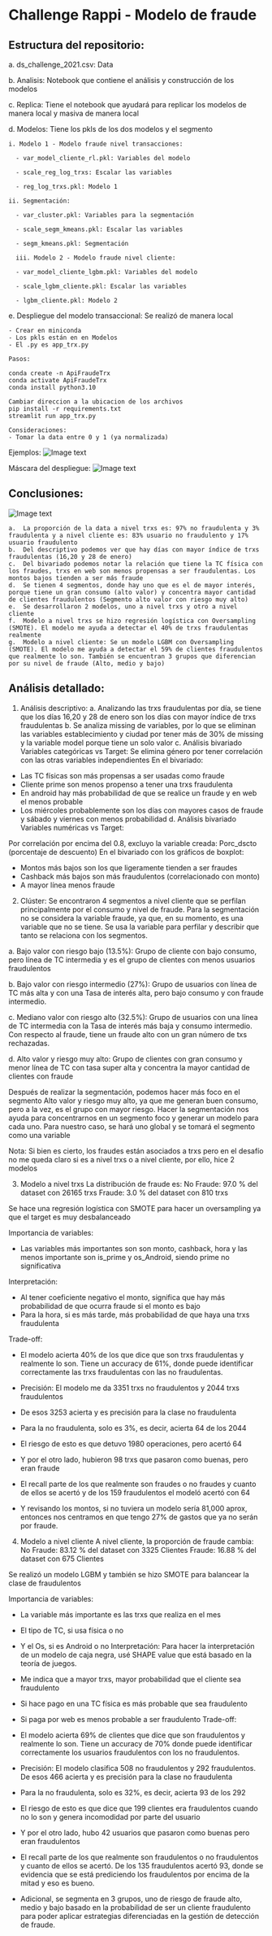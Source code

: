 # Challenge Rappi - Modelo de fraude

## Estructura del repositorio:

a. ds_challenge_2021.csv: Data 

b. Analisis: Notebook que contiene el análisis y construcción de los modelos

c. Replica: Tiene el notebook que ayudará para replicar los modelos de manera local y masiva de manera local

d. Modelos: Tiene los pkls de los dos modelos y el segmento

    i. Modelo 1 - Modelo fraude nivel transacciones:

      - var_model_cliente_rl.pkl: Variables del modelo

      - scale_reg_log_trxs: Escalar las variables

      - reg_log_trxs.pkl: Modelo 1

    ii. Segmentación:  
    
      - var_cluster.pkl: Variables para la segmentación

      - scale_segm_kmeans.pkl: Escalar las variables

      - segm_kmeans.pkl: Segmentación
      
      iii. Modelo 2 - Modelo fraude nivel cliente:

      - var_model_cliente_lgbm.pkl: Variables del modelo

      - scale_lgbm_cliente.pkl: Escalar las variables

      - lgbm_cliente.pkl: Modelo 2    
      
  e. Despliegue del modelo transaccional: Se realizó de manera local
  
  	- Crear en miniconda
	- Los pkls están en en Modelos
	- El .py es app_trx.py
	
	Pasos: 
  
  	conda create -n ApiFraudeTrx
	conda activate ApiFraudeTrx
	conda install python3.10
	
	Cambiar direccion a la ubicacion de los archivos
	pip install -r requirements.txt
	streamlit run app_trx.py 
	
	Consideraciones:
	- Tomar la data entre 0 y 1 (ya normalizada)
	
Ejemplos:
![Image text](https://github.com/EdwinChirre/ds_challeng_rappi/blob/main/EjemploDespliegue/Ejemplos.png)
	
Máscara del despliegue:
![Image text](https://github.com/EdwinChirre/ds_challeng_rappi/blob/main/EjemploDespliegue/ModeloDespliegue.PNG)
  
  
 ## Conclusiones:
 
![Image text](https://github.com/EdwinChirre/ds_challeng_rappi/blob/55f677520cfd825daa16c388e838409e7a632cde/Conclusion_Modelo.png)
 
    a.	La proporción de la data a nivel trxs es: 97% no fraudulenta y 3% fraudulenta y a nivel cliente es: 83% usuario no fraudulento y 17% usuario fraudulento
    b.	Del descriptivo podemos ver que hay días con mayor índice de trxs fraudulentas (16,20 y 28 de enero)
    c.	Del bivariado podemos notar la relación que tiene la TC física con los fraudes, trxs en web son menos propensas a ser fraudulentas. Los montos bajos tienden a ser más fraude
    d.	Se tienen 4 segmentos, donde hay uno que es el de mayor interés, porque tiene un gran consumo (alto valor) y concentra mayor cantidad de clientes fraudulentos (Segmento alto valor con riesgo muy alto)
    e.	Se desarrollaron 2 modelos, uno a nivel trxs y otro a nivel cliente
    f.	Modelo a nivel trxs se hizo regresión logística con Oversampling (SMOTE). El modelo me ayuda a detectar el 40% de trxs fraudulentas realmente
    g.	Modelo a nivel cliente: Se un modelo LGBM con Oversampling (SMOTE). El modelo me ayuda a detectar el 59% de clientes fraudulentos que realmente lo son. También se encuentran 3 grupos que diferencian por su nivel de fraude (Alto, medio y bajo)

 
 ## Análisis detallado:
 
 1.	Análisis descriptivo:
a.	Analizando las trxs fraudulentas por día, se tiene que los días 16,20 y 28 de enero son los días con mayor índice de trxs fraudulentas
b.	Se analiza missing de variables, por lo que se eliminan las variables establecimiento y ciudad por tener más de 30% de missing y la variable model porque tiene un solo valor
c.	Análisis bivariado Variables categóricas vs Target:
Se elimina género por tener correlación con las otras variables independientes
En el bivariado:

-	Las TC físicas son más propensas a ser usadas como fraude
-	Cliente prime son menos propenso a tener una trxs fraudulenta
-	En android hay más probabilidad de que se realice un fraude y en web el menos probable
-	Los miércoles probablemente son los días con mayores casos de fraude y sábado y viernes con menos probabilidad
d.	Análisis bivariado Variables numéricas vs Target:

Por correlación por encima del 0.8, excluyo la variable creada: Porc_dscto (porcentaje de descuento)
En el bivariado con los gráficos de boxplot:

-	Montos más bajos son los que ligeramente tienden a ser fraudes
-	Cashback más bajos son más fraudulentos (correlacionado con monto)
-	A mayor línea menos fraude



2.	Clúster: 
Se encontraron 4 segmentos a nivel cliente que se perfilan principalmente por el consumo y nivel de fraude. Para la segmentación no se considera la variable fraude, ya que, en su momento, es una variable que no se tiene. Se usa la variable para perfilar y describir que tanto se relaciona con los segmentos.

a.	Bajo valor con riesgo bajo (13.5%): Grupo de cliente con bajo consumo, pero línea de TC intermedia y es el grupo de clientes con menos usuarios fraudulentos

b.	Bajo valor con riesgo intermedio (27%): Grupo de usuarios con línea de TC más alta y con una Tasa de interés alta, pero bajo consumo y con fraude intermedio.

c.	Mediano valor con riesgo alto (32.5%): Grupo de usuarios con una línea de TC intermedia con la Tasa de interés más baja y consumo intermedio. Con respecto al fraude, tiene un fraude alto con un gran número de txs rechazadas.

d.	Alto valor y riesgo muy alto: Grupo de clientes con gran consumo y menor línea de TC con tasa super alta y concentra la mayor cantidad de clientes con fraude

Después de realizar la segmentación, podemos hacer más foco en el segmento Alto valor y riesgo muy alto, ya que me generan buen consumo, pero a la vez, es el grupo con mayor riesgo.
Hacer la segmentación nos ayuda para concentrarnos en un segmento foco y generar un modelo para cada uno. Para nuestro caso, se hará uno global y se tomará el segmento como una variable

Nota: Si bien es cierto, los fraudes están asociados a trxs pero en el desafío no me queda claro si es a nivel trxs o a nivel cliente, por ello, hice 2 modelos

3.	Modelo a nivel trxs
La distribución de fraude es: 
No Fraude: 97.0 % del dataset con 26165 trxs 
Fraude: 3.0 % del dataset con 810 trxs


Se hace una regresión logística con SMOTE para hacer un oversampling ya que el target es muy desbalanceado


Importancia de variables:
-	Las variables más importantes son son monto, cashback, hora y las menos importante son is_prime y os_Android, siendo prime no significativa 

Interpretación:
-	Al tener coeficiente negativo el monto, significa que hay más probabilidad de que ocurra fraude si el monto es bajo
-	Para la hora, si es más tarde, más probabilidad de que haya una trxs fraudulenta

Trade-off:
-	El modelo acierta 40% de los que dice que son trxs fraudulentas y realmente lo son. Tiene un accuracy de 61%, donde puede identificar correctamente las trxs fraudulentas con las no fraudulentas.

-	Precisión: El modelo me da 3351 trxs no fraudulentos y 2044 trxs fraudulentos
-	De esos 3253 acierta y es precisión para la clase no fraudulenta
-	Para la no fraudulenta, solo es 3%, es decir, acierta 64 de los 2044
-	El riesgo de esto es que detuvo 1980 operaciones, pero acertó 64
-	Y por el otro lado, hubieron 98 trxs que pasaron como buenas, pero eran fraude
-	El recall parte de los que realmente son fraudes o no fraudes y cuanto de ellos se acertó y de los 159 fraudulentos el modeló acertó con 64
-	Y revisando los montos, si no tuviera un modelo sería 81,000 aprox, entonces nos centramos en que tengo 27% de gastos que ya no serán por fraude.

4.	Modelo a nivel cliente
A nivel cliente, la proporción de fraude cambia:
No Fraude: 83.12 % del dataset con 3325 Clientes
Fraude: 16.88 % del dataset con 675 Clientes
	
Se realizó un modelo LGBM y también se hizo SMOTE para balancear la clase de fraudulentos

Importancia de variables:
-	La variable más importante es las trxs que realiza en el mes
-	El tipo de TC, si usa física o no
-	Y el Os, si es Android o no
Interpretación:
Para hacer la interpretación de un modelo de caja negra, usé SHAPE value que está basado en la teoría de juegos.
-	Me indica que a mayor trxs, mayor probabilidad que el cliente sea fraudulento
-	Si hace pago en una TC física es más probable que sea fraudulento
-	Si paga por web es menos probable a ser fraudulento
Trade-off:
-	El modelo acierta 69% de clientes que dice que son fraudulentos y realmente lo son. Tiene un accuracy de 70% donde puede identificar correctamente los usuarios fraudulentos con los no fraudulentos.

-	Precisión: El modelo clasifica 508 no fraudulentos y 292 fraudulentos. De esos 466 acierta y es precisión para la clase no fraudulenta
-	Para la no fraudulenta, solo es 32%, es decir, acierta 93 de los 292
-	El riesgo de esto es que dice que 199 clientes era fraudulentos cuando no lo son y genera incomodidad por parte del usuario

-	Y por el otro lado, hubo 42 usuarios que pasaron como buenas pero eran fraudulentos

-	El recall parte de los que realmente son fraudulentos o no fraudulentos y cuanto de ellos se acertó. De los 135 fraudulentos acertó 93, donde se evidencia que se está prediciendo los fraudulentos por encima de la mitad y eso es bueno.

-	Adicional, se segmenta en 3 grupos, uno de riesgo de fraude alto, medio y bajo basado en la probabilidad de ser un cliente fraudulento para poder aplicar estrategias diferenciadas en la gestión de detección de fraude.

